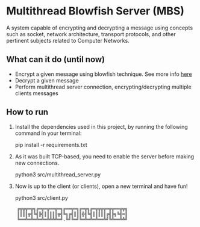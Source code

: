 # Multithread Blowfish Server (MBS)

A system capable of encrypting and decrypting a message using concepts such as socket, network architecture, transport protocols, and other pertinent subjects related to Computer Networks.

## What can it do (until now)
- Encrypt a given message using blowfish technique. See more info [here](https://pycryptodome.readthedocs.io/en/latest/src/cipher/blowfish.html)
- Decrypt a given message
- Perform multithread server connection, encrypting/decrypting multiple clients messages

## How to run
1. Install the dependencies used in this project, by running the following command in your terminal:

    pip install -r requirements.txt

2. As it was built TCP-based, you need to enable the server before making new connections.

    python3 src/multithread_server.py

3. Now is up to the client (or clients), open a new terminal and have fun!

    python3 src/client.py

```
    ╔╦╦╦═╦╗╔═╦═╦══╦═╗╔══╦═╗╔═╦╗╔═╦╦╦╦═╦╦══╦╦╗
    ║║║║╦╣╚╣╠╣║║║║║╦╣╚╗╔╣║║║╣╣╚╣║║║║║╔╣╠╗╚╣═║
    ╚══╩═╩═╩═╩═╩╩╩╩═╝.╚╝╚═╝╚═╩═╩═╩══╩╝╚╩══╩╩╝
```